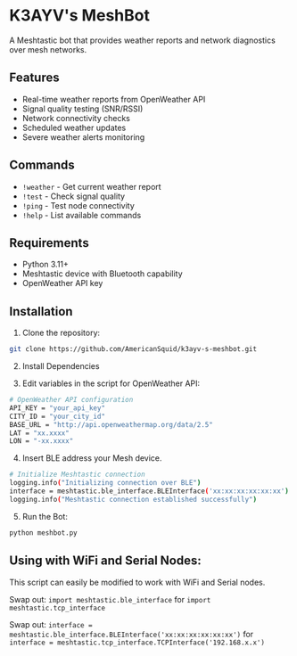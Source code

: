 # K3AYV's MeshBot

A Meshtastic bot that provides weather reports and network diagnostics over mesh networks.

## Features

- Real-time weather reports from OpenWeather API
- Signal quality testing (SNR/RSSI)
- Network connectivity checks
- Scheduled weather updates
- Severe weather alerts monitoring

## Commands

- `!weather` - Get current weather report
- `!test` - Check signal quality
- `!ping` - Test node connectivity
- `!help` - List available commands

## Requirements

- Python 3.11+
- Meshtastic device with Bluetooth capability
- OpenWeather API key

## Installation

1. Clone the repository:
```bash
git clone https://github.com/AmericanSquid/k3ayv-s-meshbot.git
```

2. Install Dependencies

3. Edit variables in the script for OpenWeather API:
```bash
# OpenWeather API configuration
API_KEY = "your_api_key"
CITY_ID = "your_city_id"
BASE_URL = "http://api.openweathermap.org/data/2.5"
LAT = "xx.xxxx"
LON = "-xx.xxxx"
```
4. Insert BLE address your Mesh device.
```bash
# Initialize Meshtastic connection
logging.info("Initializing connection over BLE")
interface = meshtastic.ble_interface.BLEInterface('xx:xx:xx:xx:xx:xx')
logging.info("Meshtastic connection established successfully")
```
5. Run the Bot:
```bash
python meshbot.py
```

## Using with WiFi and Serial Nodes:

This script can easily be modified to work with WiFi and Serial nodes.

Swap out:
`import meshtastic.ble_interface`
for
`import meshtastic.tcp_interface`

Swap out:
`interface = meshtastic.ble_interface.BLEInterface('xx:xx:xx:xx:xx:xx')`
for
`interface = meshtastic.tcp_interface.TCPInterface('192.168.x.x')`
